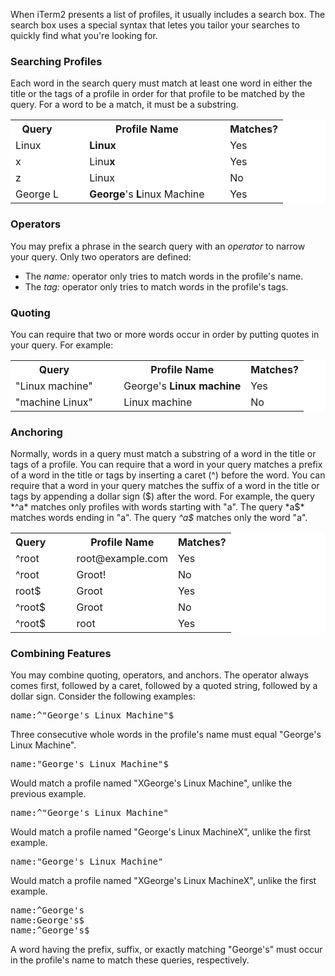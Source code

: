 When iTerm2 presents a list of profiles, it usually includes a search box. The search box uses a special syntax that letes you tailor your searches to quickly find what you're looking for.

### Searching Profiles

Each word in the search query must match at least one word in either the title or the tags of a profile in order for that profile to be matched by the query. For a word to be a match, it must be a substring.

<table style="background: white">
  <tr class="tableheader">
    <th style>Query</th>
    <td>&nbsp;&nbsp&nbsp;&nbsp;</td>
    <th>Profile Name</th>
    <td>&nbsp;&nbsp;</td>
    <th>Matches?</th>
  </tr>

  <tr>
    <td>Linux</td>
    <td>&nbsp;&nbsp;&nbsp;&nbsp;</td>
    <td><b>Linux</b></td>
    <td>&nbsp;&nbsp;</td>
    <td>Yes</td>
  </tr>

  <tr>
    <td>x</td>
    <td>&nbsp;&nbsp;&nbsp;&nbsp;</td>
    <td>Linu<b>x</b></td>
    <td>&nbsp;&nbsp;</td>
    <td>Yes</td>
  </tr>

  <tr>
    <td>z</td>
    <td>&nbsp;&nbsp;&nbsp;&nbsp;</td>
    <td>Linux</td>
    <td>&nbsp;&nbsp;</td>
    <td>No</td>
  </tr>

  <tr>
    <td>George L</td>
    <td>&nbsp;&nbsp;&nbsp;&nbsp;</td>
    <td><b>George</b>'s <b>L</b>inux Machine</td>
    <td>&nbsp;&nbsp;</td>
    <td>Yes</td>
  </tr>
</table>

### Operators

You may prefix a phrase in the search query with an *operator* to narrow your query. Only two operators are defined:

 * The *name:* operator only tries to match words in the profile's name.
 * The *tag:* operator only tries to match words in the profile's tags.

### Quoting

You can require that two or more words occur in order by putting quotes in your query. For example:

<table style="background: white; column-gap: 40px">
  <tr class="tableheader">
    <th style>Query</th>
    <td>&nbsp;&nbsp;&nbsp;&nbsp;</td>
    <th>Profile Name</th>
    <th>Matches?</th>
  </tr>

  <tr>
    <td>"Linux machine"</td>
    <td>&nbsp;&nbsp;&nbsp;&nbsp;</td>
    <td>George's <b>Linux machine</b></td>
    <td>Yes</td>
  </tr>

  <tr>
    <td>"machine Linux"</td>
    <td>&nbsp;&nbsp;&nbsp;&nbsp;</td>
    <td>Linux machine</td>
    <td>No</td>
  </tr>

</table>

### Anchoring

Normally, words in a query must match a substring of a word in the title or tags of a profile. You can require that a word in your query matches a prefix of a word in the title or tags by inserting a caret (^) before the word. You can require that a word in your query matches the suffix of a word in the title or tags by appending a dollar sign ($) after the word. For example, the query *^a* matches only profiles with words starting with "a". The query *a$* matches words ending in "a". The query *^a$* matches only the word "a".

<table style="background: white">
  <tr class="tableheader">
    <th style>Query</th>
    <td>&nbsp;&nbsp&nbsp;&nbsp;</td>
    <th>Profile Name</th>
    <th>Matches?</th>
  </tr>

  <tr>
    <td>^root</td>
    <td>&nbsp;&nbsp;&nbsp;&nbsp;</td>
    <td>root@example.com</td>
    <td>Yes</td>
  </tr>

  <tr>
    <td>^root</td>
    <td>&nbsp;&nbsp;&nbsp;&nbsp;</td>
    <td>Groot!</td>
    <td>No</td>
  </tr>

  <tr>
    <td>root$</td>
    <td>&nbsp;&nbsp;&nbsp;&nbsp;</td>
    <td>Groot</td>
    <td>Yes</td>
  </tr>

  <tr>
    <td>^root$</td>
    <td>&nbsp;&nbsp;&nbsp;&nbsp;</td>
    <td>Groot</td>
    <td>No</td>
  </tr>

  <tr>
    <td>^root$</td>
    <td>&nbsp;&nbsp;&nbsp;&nbsp;</td>
    <td>root</td>
    <td>Yes</td>
  </tr>

</table>

### Combining Features

You may combine quoting, operators, and anchors. The operator always comes first, followed by a caret, followed by a quoted string, followed by a dollar sign. Consider the following examples:

<pre>name:^"George's Linux Machine"$</pre>

Three consecutive whole words in the profile's name must equal "George's Linux Machine".

<pre>name:"George's Linux Machine"$</pre>

Would match a profile named "XGeorge's Linux Machine", unlike the previous example.

<pre>name:^"George's Linux Machine"</pre>

Would match a profile named "George's Linux MachineX", unlike the first example.

<pre>name:"George's Linux Machine"</pre>
Would match a profile named "XGeorge's Linux MachineX", unlike the first example.

<pre>name:^George's
name:George's$
name:^George's$
</pre>

A word having the prefix, suffix, or exactly matching "George's" must occur in the profile's name to match these queries, respectively.

